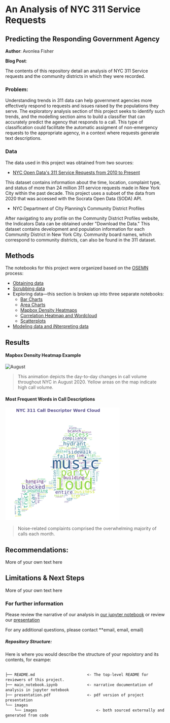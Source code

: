 # An Analysis of NYC 311 Service Requests 
## Predicting the Responding Government Agency

**Author**: Avonlea Fisher

**Blog Post**: 

The contents of this repository detail an analysis of NYC 311 Service requests and the community districts in which they were recorded. 

### Problem:

Understanding trends in 311 data can help government agencies more effectively respond to requests and issues raised by the populations they serve. The exploratory analysis section of this project seeks to identify such trends, and the modelling section aims to build a classifier that can accurately predict the agency that responds to a call. This type of classification could facilitate the automatic assigment of non-emergency requests to the appropriate agency, in a context where requests generate text descriptions.

### Data
The data used in this project was obtained from two sources:

* [NYC Open Data's 311 Service Requests from 2010 to Present](https://data.cityofnewyork.us/Social-Services/311-Service-Requests-from-2010-to-Present/erm2-nwe9)

This dataset contains information about the time, location, complaint type, and status of more than 24 million 311 service requests made in New York City within the past decade. This project uses a subset of the data from 2020 that was accessed with the Socrata Open Data (SODA) API.

* NYC Department of City Planning’s Community District Profiles

After navigating to any profile on the Community District Profiles website, the Indicators Data can be obtained under "Download the Data." This dataset contains development and population information for each Community District in New York City. Community board names, which correspond to community districts, can also be found in the 311 dataset.

## Methods
The notebooks for this project were organized based on the [OSEMN](https://people.duke.edu/~ccc14/sta-663/DataProcessingSolutions.html) process:

* [Obtaining data](https://github.com/AvonleaFisher/Analyzing-NYC-311-Service-Requests/blob/main/Obtaining_the_Data.ipynb)
* [Scrubbing data](https://github.com/AvonleaFisher/Analyzing-NYC-311-Service-Requests/blob/main/Scrubbing_the_Data.ipynb)
* Exploring data—this section is broken up into three separate notebooks:
    * [Bar Charts](https://github.com/AvonleaFisher/Analyzing-NYC-311-Service-Requests/blob/main/Exploring_the_Data_Barcharts.ipynb)
    * [Area Charts](https://github.com/AvonleaFisher/Analyzing-NYC-311-Service-Requests/blob/main/Exploring_the_Data_Area_Charts.ipynb)
    * [Mapbox Density Heatmaps](https://github.com/AvonleaFisher/Analyzing-NYC-311-Service-Requests/blob/main/Exploring_the_Data_Mapbox_Density_Heatmaps.ipynb)
    * [Correlation Heatmap and Wordcloud](https://github.com/AvonleaFisher/Analyzing-NYC-311-Service-Requests/blob/main/Exploring_the_Data_Correlation_Heatmap_and_Wordcloud.ipynb)
    * [Scatterplots](https://github.com/AvonleaFisher/Analyzing-NYC-311-Service-Requests/blob/main/Exploring_the_Data_Scatterplots.ipynb)
* [Modeling data and iNterpreting data](https://github.com/AvonleaFisher/Analyzing-NYC-311-Service-Requests/blob/main/Modeling_and_Interpreting.ipynb)

## Results

#### Mapbox Density Heatmap Example
![August](https://github.com/AvonleaFisher/Analyzing-NYC-311-Service-Requests/blob/main/August.gif)
> This animation depicts the day-to-day changes in call volume throughout NYC in August 2020. Yellow areas on the map indicate high call volume.

#### Most Frequent Words in Call Descriptions
![Word Cloud](https://github.com/AvonleaFisher/Analyzing-NYC-311-Service-Requests/blob/main/311_word_cloud.png)
> Noise-related complaints comprised the overwhelming majority of calls each month.


## Recommendations:

More of your own text here


## Limitations & Next Steps

More of your own text here


### For further information
Please review the narrative of our analysis in [our jupyter notebook](./main_notebook.ipynb) or review our [presentation](./SampleProjectSlides.pdf)

For any additional questions, please contact **email, email, email)


##### Repository Structure:

Here is where you would describe the structure of your repoistory and its contents, for exampe:

```

├── README.md                       <- The top-level README for reviewers of this project.
├── main_notebook.ipynb             <- narrative documentation of analysis in jupyter notebook
├── presentation.pdf                <- pdf version of project presentation
└── images
    └── images                          <- both sourced externally and generated from code

```
